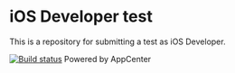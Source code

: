 # iOS Developer test
This is a repository for submitting a test as iOS Developer.

[![Build status](https://build.appcenter.ms/v0.1/apps/21156cb0-1e3a-492e-a755-8cebd74f4c65/branches/develop/badge)](https://appcenter.ms)
Powered by AppCenter
